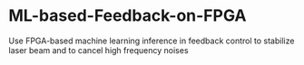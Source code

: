 # ML-based-Feedback-on-FPGA
Use FPGA-based machine learning inference in feedback control to stabilize laser beam and to cancel high frequency noises
